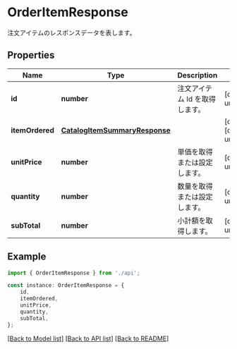# OrderItemResponse

注文アイテムのレスポンスデータを表します。             

## Properties

Name | Type | Description | Notes
------------ | ------------- | ------------- | -------------
**id** | **number** | 注文アイテム Id を取得します。              | [default to undefined]
**itemOrdered** | [**CatalogItemSummaryResponse**](CatalogItemSummaryResponse.md) |  | [optional] [default to undefined]
**unitPrice** | **number** | 単価を取得または設定します。              | [default to undefined]
**quantity** | **number** | 数量を取得または設定します。              | [default to undefined]
**subTotal** | **number** | 小計額を取得します。              | [default to undefined]

## Example

```typescript
import { OrderItemResponse } from './api';

const instance: OrderItemResponse = {
    id,
    itemOrdered,
    unitPrice,
    quantity,
    subTotal,
};
```

[[Back to Model list]](../README.md#documentation-for-models) [[Back to API list]](../README.md#documentation-for-api-endpoints) [[Back to README]](../README.md)
